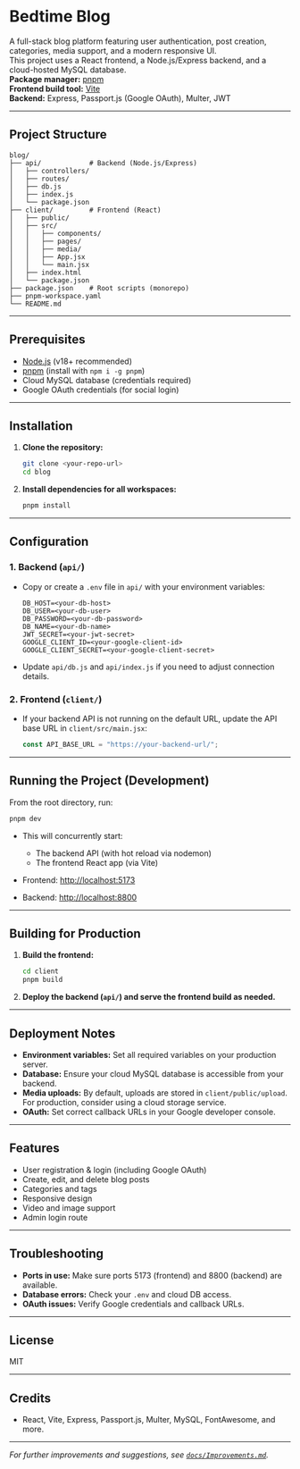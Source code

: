 # Bedtime Blog

A full-stack blog platform featuring user authentication, post creation, categories, media support, and a modern responsive UI.  
This project uses a React frontend, a Node.js/Express backend, and a cloud-hosted MySQL database.  
**Package manager:** [pnpm](https://pnpm.io/)  
**Frontend build tool:** [Vite](https://vitejs.dev/)  
**Backend:** Express, Passport.js (Google OAuth), Multer, JWT

---

## Project Structure

```
blog/
├── api/            # Backend (Node.js/Express)
│   ├── controllers/
│   ├── routes/
│   ├── db.js
│   ├── index.js
│   └── package.json
├── client/         # Frontend (React)
│   ├── public/
│   ├── src/
│   │   ├── components/
│   │   ├── pages/
│   │   ├── media/
│   │   ├── App.jsx
│   │   └── main.jsx
│   ├── index.html
│   └── package.json
├── package.json    # Root scripts (monorepo)
├── pnpm-workspace.yaml
└── README.md
```

---

## Prerequisites

- [Node.js](https://nodejs.org/) (v18+ recommended)
- [pnpm](https://pnpm.io/) (install with `npm i -g pnpm`)
- Cloud MySQL database (credentials required)
- Google OAuth credentials (for social login)

---

## Installation

1. **Clone the repository:**
   ```sh
   git clone <your-repo-url>
   cd blog
   ```

2. **Install dependencies for all workspaces:**
   ```sh
   pnpm install
   ```

---

## Configuration

### 1. Backend (`api/`)

- Copy or create a `.env` file in `api/` with your environment variables:
  ```
  DB_HOST=<your-db-host>
  DB_USER=<your-db-user>
  DB_PASSWORD=<your-db-password>
  DB_NAME=<your-db-name>
  JWT_SECRET=<your-jwt-secret>
  GOOGLE_CLIENT_ID=<your-google-client-id>
  GOOGLE_CLIENT_SECRET=<your-google-client-secret>
  ```
- Update `api/db.js` and `api/index.js` if you need to adjust connection details.

### 2. Frontend (`client/`)

- If your backend API is not running on the default URL, update the API base URL in `client/src/main.jsx`:
  ```js
  const API_BASE_URL = "https://your-backend-url/";
  ```

---

## Running the Project (Development)

From the root directory, run:

```sh
pnpm dev
```

- This will concurrently start:
  - The backend API (with hot reload via nodemon)
  - The frontend React app (via Vite)

- Frontend: [http://localhost:5173](http://localhost:5173)
- Backend: [http://localhost:8800](http://localhost:8800)

---

## Building for Production

1. **Build the frontend:**
   ```sh
   cd client
   pnpm build
   ```

2. **Deploy the backend (`api/`) and serve the frontend build as needed.**

---

## Deployment Notes

- **Environment variables:** Set all required variables on your production server.
- **Database:** Ensure your cloud MySQL database is accessible from your backend.
- **Media uploads:** By default, uploads are stored in `client/public/upload`. For production, consider using a cloud storage service.
- **OAuth:** Set correct callback URLs in your Google developer console.

---

## Features

- User registration & login (including Google OAuth)
- Create, edit, and delete blog posts
- Categories and tags
- Responsive design
- Video and image support
- Admin login route

---

## Troubleshooting

- **Ports in use:** Make sure ports 5173 (frontend) and 8800 (backend) are available.
- **Database errors:** Check your `.env` and cloud DB access.
- **OAuth issues:** Verify Google credentials and callback URLs.

---

## License

MIT

---

## Credits

- React, Vite, Express, Passport.js, Multer, MySQL, FontAwesome, and more.

---

*For further improvements and suggestions, see [`docs/Improvements.md`](docs/Improvements.md).*
